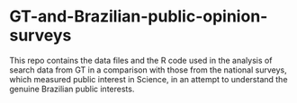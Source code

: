 # GT-and-Brazilian-public-opinion-surveys
This repo contains the data files and the R code used in the analysis of search data from GT in a comparison with those from the national surveys, which measured public interest in Science, in an attempt to understand the genuine Brazilian public interests.
